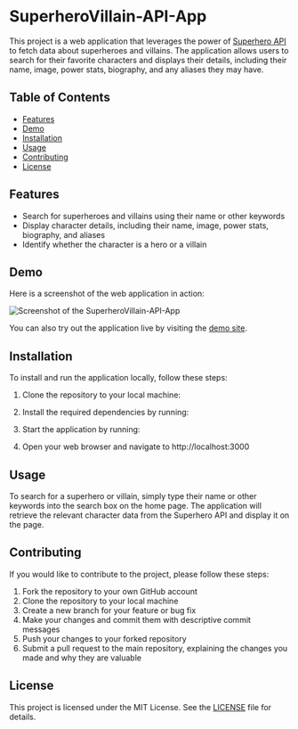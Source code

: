 # SuperheroVillain-API-App

This project is a web application that leverages the power of [Superhero API](https://superheroapi.com/) to fetch data about superheroes and villains. The application allows users to search for their favorite characters and displays their details, including their name, image, power stats, biography, and any aliases they may have.

## Table of Contents

- [Features](#features)
- [Demo](#demo)
- [Installation](#installation)
- [Usage](#usage)
- [Contributing](#contributing)
- [License](#license)

## Features

- Search for superheroes and villains using their name or other keywords
- Display character details, including their name, image, power stats, biography, and aliases
- Identify whether the character is a hero or a villain

## Demo

Here is a screenshot of the web application in action:

![Screenshot of the SuperheroVillain-API-App](screenshot.png)

You can also try out the application live by visiting the [demo site](https://example.com).

## Installation

To install and run the application locally, follow these steps:

1. Clone the repository to your local machine:


2. Install the required dependencies by running:


3. Start the application by running:


4. Open your web browser and navigate to http://localhost:3000

## Usage

To search for a superhero or villain, simply type their name or other keywords into the search box on the home page. The application will retrieve the relevant character data from the Superhero API and display it on the page.

## Contributing

If you would like to contribute to the project, please follow these steps:

1. Fork the repository to your own GitHub account
2. Clone the repository to your local machine
3. Create a new branch for your feature or bug fix
4. Make your changes and commit them with descriptive commit messages
5. Push your changes to your forked repository
6. Submit a pull request to the main repository, explaining the changes you made and why they are valuable

## License

This project is licensed under the MIT License. See the [LICENSE](LICENSE) file for details.
